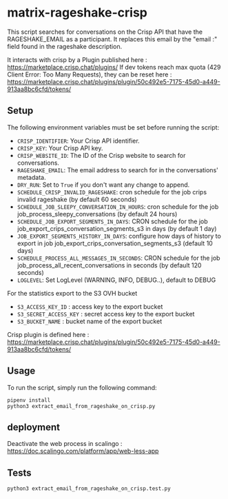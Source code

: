 # matrix-rageshake-crisp

This script searches for conversations on the Crisp API that have the RAGESHAKE_EMAIL as a participant. It replaces this email by the "email :" field found in the rageshake description. 

It interacts with crisp by a Plugin published here : https://marketplace.crisp.chat/plugins/
If dev tokens reach max quota (429 Client Error: Too Many Requests), they can be reset here : https://marketplace.crisp.chat/plugins/plugin/50c492e5-7175-45d0-a449-913aa8bc6cfd/tokens/

## Setup

The following environment variables must be set before running the script:

- `CRISP_IDENTIFIER`: Your Crisp API identifier.
- `CRISP_KEY`: Your Crisp API key.
- `CRISP_WEBSITE_ID`: The ID of the Crisp website to search for conversations.
- `RAGESHAKE_EMAIL`: The email address to search for in the conversations' metadata.
- `DRY_RUN`: Set to `True` if you don't want any change to append.
- `SCHEDULE_CRISP_INVALID_RAGESHAKE`: cron schedule for the job crips invalid rageshake (by default 60 seconds)
- `SCHEDULE_JOB_SLEEPY_CONVERSATION_IN_HOURS`: cron schedule for the job job_process_sleepy_conversations (by default 24 hours)
- `SCHEDULE_JOB_EXPORT_SEGMENTS_IN_DAYS`: CRON schedule for the job job_export_crips_conversation_segments_s3 in days  (by default 1 day)
- `JOB_EXPORT_SEGMENTS_HISTORY_IN_DAYS`: configure how days of history to export in job job_export_crips_conversation_segments_s3 (default 10 days)
- `SCHEDULE_PROCESS_ALL_MESSAGES_IN_SECONDS`: CRON schedule for the job job_process_all_recent_conversations in seconds (by default 120 seconds)
- `LOGLEVEL`: Set LogLevel (WARNING, INFO, DEBUG..), default to DEBUG

For the statistics export to the S3 OVH bucket
- `S3_ACCESS_KEY_ID` : access key to the export bucket
- `S3_SECRET_ACCESS_KEY` : secret access key to the export bucket
- `S3_BUCKET_NAME` : bucket name of the export bucket

Crisp plugin is defined here : https://marketplace.crisp.chat/plugins/plugin/50c492e5-7175-45d0-a449-913aa8bc6cfd/tokens/


## Usage

To run the script, simply run the following command:
```
pipenv install
python3 extract_email_from_rageshake_on_crisp.py
```

## deployment
Deactivate the web process in scalingo : https://doc.scalingo.com/platform/app/web-less-app

## Tests

```
python3 extract_email_from_rageshake_on_crisp.test.py
```


